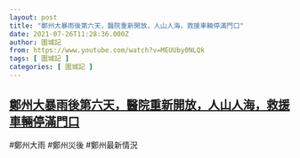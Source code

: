 ```yaml
---
layout: post
title: "鄭州大暴雨後第六天，醫院重新開放，人山人海，救援車輛停滿門口"
date: 2021-07-26T11:28:36.000Z
author: 圍城記
from: https://www.youtube.com/watch?v=MEUUby0NLQk
tags: [ 圍城記 ]
categories: [ 圍城記 ]
---
```

<!--1627298916000-->
[鄭州大暴雨後第六天，醫院重新開放，人山人海，救援車輛停滿門口](https://www.youtube.com/watch?v=MEUUby0NLQk)
------

<div>
#鄭州大雨 #鄭州災後 #鄭州最新情況
</div>
